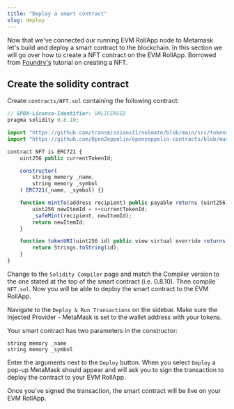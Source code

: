 ```yaml
---
title: "Deploy a smart contract"
slug: deploy
---
```


Now that we've connected our running EVM RollApp node to Metamask let's build and deploy a smart contract to the blockchain. In this section we will go over how to create a NFT contract on the EVM RollApp. Borrowed from [Foundry's](https://book.getfoundry.sh/tutorials/solmate-nft) tutorial on creating a NFT.

## Create the solidity contract

Create `contracts/NFT.sol` containing the following contract:

```js
// SPDX-License-Identifier: UNLICENSED
pragma solidity 0.8.10;

import "https://github.com/transmissions11/solmate/blob/main/src/tokens/ERC721.sol";
import "https://github.com/OpenZeppelin/openzeppelin-contracts/blob/master/contracts/utils/Strings.sol";

contract NFT is ERC721 {
    uint256 public currentTokenId;

    constructor(
        string memory _name,
        string memory _symbol
    ) ERC721(_name, _symbol) {}

    function mintTo(address recipient) public payable returns (uint256) {
        uint256 newItemId = ++currentTokenId;
        _safeMint(recipient, newItemId);
        return newItemId;
    }

    function tokenURI(uint256 id) public view virtual override returns (string memory) {
        return Strings.toString(id);
    }
}

```

Change to the `Solidity Compiler` page and match the Compiler version to the one stated at the top of the smart contract (i.e. 0.8.10). Then compile `NFT.sol`. Now you will be able to deploy the smart contract to the EVM RollApp.

Navigate to the `Deploy & Run Transactions` on the sidebar. Make sure the Injected Provider - MetaMask is set to the wallet address with your tokens.

Your smart contract has two parameters in the constructor:

```
string memory _name
string memory _symbol
```

Enter the arguments next to the `Deploy` button. When you select `Deploy` a pop-up MetaMask should appear and will ask you to sign the transaction to deploy the contract to your EVM RollApp.

Once you've signed the transaction, the smart contract will be live on your EVM RollApp.
